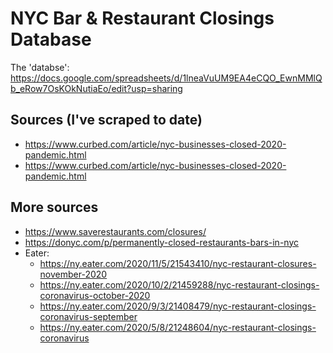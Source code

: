 # NYC Bar & Restaurant Closings Database

The 'databse': https://docs.google.com/spreadsheets/d/1lneaVuUM9EA4eCQO_EwnMMlQb_eRow7OsKOkNutiaEo/edit?usp=sharing

## Sources (I've scraped to date)
* https://www.curbed.com/article/nyc-businesses-closed-2020-pandemic.html
* https://www.curbed.com/article/nyc-businesses-closed-2020-pandemic.html

## More sources
* https://www.saverestaurants.com/closures/
* https://donyc.com/p/permanently-closed-restaurants-bars-in-nyc
* Eater:  
  - https://ny.eater.com/2020/11/5/21543410/nyc-restaurant-closures-november-2020  
  - https://ny.eater.com/2020/10/2/21459288/nyc-restaurant-closings-coronavirus-october-2020  
  - https://ny.eater.com/2020/9/3/21408479/nyc-restaurant-closings-coronavirus-september  
  - https://ny.eater.com/2020/5/8/21248604/nyc-restaurant-closings-coronavirus
